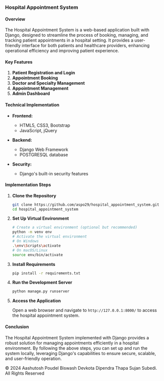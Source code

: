 ### Hospital Appointment System

#### Overview
The Hospital Appointment System is a web-based application built with Django, designed to streamline the process of booking, managing, and tracking patient appointments in a hospital setting. It provides a user-friendly interface for both patients and healthcare providers, enhancing operational efficiency and improving patient experience.

#### Key Features

1. **Patient Registration and Login**
2. **Appointment Booking**
3. **Doctor and Specialty Management**
4. **Appointment Management**
5. **Admin Dashboard**

#### Technical Implementation

- **Frontend:**
  - HTML5, CSS3, Bootstrap
  - JavaScript, jQuery 

- **Backend:**
  - Django Web Framework
  - POSTGRESQL database

- **Security:**
  - Django's built-in security features

#### Implementation Steps

1. **Clone the Repository**

   ```bash
   git clone https://github.com/aspo29/hospital_appointment_system.git
   cd hospital_appointment_system
   ```

2. **Set Up Virtual Environment**

   ```bash
   # Create a virtual environment (optional but recommended)
   python -m venv env
   # Activate the virtual environment
   # On Windows
   .\env\Scripts\activate
   # On macOS/Linux
   source env/bin/activate
   ```

3. **Install Requirements**

   ```bash
   pip install -r requirements.txt
   ```

4. **Run the Development Server**

   ```bash
   python manage.py runserver
   ```

5. **Access the Application**

   Open a web browser and navigate to `http://127.0.0.1:8000/` to access the hospital appointment system.

#### Conclusion

The Hospital Appointment System implemented with Django provides a robust solution for managing appointments efficiently in a hospital environment. By following the above steps, you can set up and run the system locally, leveraging Django's capabilities to ensure secure, scalable, and user-friendly operation.

© 2024 Aashutosh Poudel Biswash Devkota Dipendra Thapa Sujan Subedi. All Rights Reserved
